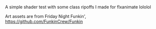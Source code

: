 A simple shader test with some class ripoffs I made for flxanimate lololol

Art assets are from Friday Night Funkin', https://github.com/FunkinCrew/Funkin
